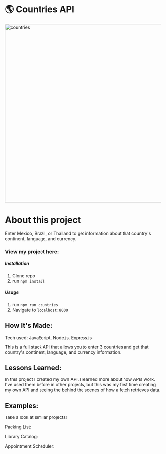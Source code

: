 # 🌎 Countries API

<img width="579" alt="countries" src="https://github.com/JacinthaDev/countries-api/assets/129231721/beb3227e-1550-4b70-bf38-9276eb251ee0">


# About this project
Enter Mexico, Brazil, or Thailand to get information about that country's continent, language, and currency.


### View my project here: 

##### Installation

1. Clone repo
2. run `npm install`

##### Usage

1. run `npm run countries`
2. Navigate to `localhost:8000`



## How It's Made:
Tech used: JavaScript, Node.js. Express.js

This is a full stack API that allows you to enter 3 countries and get that country's continent, language, and currency information.


## Lessons Learned:
In this project I created my own API. I learned more about how APIs work. I've used them before in other projects, but this was my first time creating my own API and seeing the behind the scenes of how a fetch retrieves data.

## Examples:
Take a look at similar projects!

Packing List:

Library Catalog:

Appointment Scheduler:
